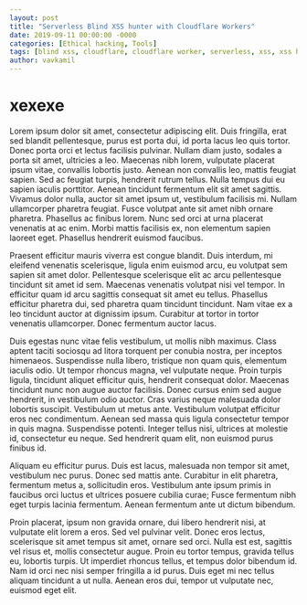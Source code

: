 ```yaml
---
layout: post
title: "Serverless Blind XSS hunter with Cloudflare Workers"
date: 2019-09-11 00:00:00 -0000
categories: [Ethical hacking, Tools]
tags: [blind xss, cloudflare, cloudflare worker, serverless, xss, xss hunter]
author: vavkamil
---
```


# xexexe

Lorem ipsum dolor sit amet, consectetur adipiscing elit. Duis fringilla, erat sed blandit pellentesque, purus est porta dui, id porta lacus leo quis tortor. Donec porta orci et lectus facilisis pulvinar. Nullam diam justo, sodales a porta sit amet, ultricies a leo. Maecenas nibh lorem, vulputate placerat ipsum vitae, convallis lobortis justo. Aenean non convallis leo, mattis feugiat sapien. Sed ac feugiat turpis, hendrerit rutrum tellus. Nulla tempus dui eu sapien iaculis porttitor. Aenean tincidunt fermentum elit sit amet sagittis. Vivamus dolor nulla, auctor sit amet ipsum ut, vestibulum facilisis mi. Nullam ullamcorper pharetra feugiat. Fusce volutpat ante sit amet nibh ornare pharetra. Phasellus ac finibus lorem. Nunc sed orci at urna placerat venenatis at ac enim. Morbi mattis facilisis ex, non elementum sapien laoreet eget. Phasellus hendrerit euismod faucibus.

Praesent efficitur mauris viverra est congue blandit. Duis interdum, mi eleifend venenatis scelerisque, ligula enim euismod arcu, eu volutpat sem sapien sit amet dolor. Pellentesque scelerisque elit ac arcu pellentesque tincidunt sit amet id sem. Maecenas venenatis volutpat nisi vel tempor. In efficitur quam id arcu sagittis consequat sit amet eu tellus. Phasellus efficitur pharetra dui, sed pharetra quam tincidunt tincidunt. Nam vitae ex a leo tincidunt auctor at dignissim ipsum. Curabitur at tortor in tortor venenatis ullamcorper. Donec fermentum auctor lacus.

Duis egestas nunc vitae felis vestibulum, ut mollis nibh maximus. Class aptent taciti sociosqu ad litora torquent per conubia nostra, per inceptos himenaeos. Suspendisse nulla libero, tristique non quam quis, elementum iaculis odio. Ut tempor rhoncus magna, vel vulputate neque. Proin turpis ligula, tincidunt aliquet efficitur quis, hendrerit consequat dolor. Maecenas tincidunt nunc non augue auctor facilisis. Donec cursus enim sed augue hendrerit, in vestibulum odio auctor. Cras varius neque malesuada dolor lobortis suscipit. Vestibulum ut metus ante. Vestibulum volutpat efficitur eros nec condimentum. Aenean sed massa quis ligula consectetur tempor in quis magna. Suspendisse potenti. Integer tellus nisi, ultrices at molestie id, consectetur eu neque. Sed hendrerit quam elit, non euismod purus finibus id.

Aliquam eu efficitur purus. Duis est lacus, malesuada non tempor sit amet, vestibulum nec purus. Donec sed mattis ante. Curabitur in elit pharetra, fermentum metus a, sollicitudin eros. Vestibulum ante ipsum primis in faucibus orci luctus et ultrices posuere cubilia curae; Fusce fermentum nibh eget turpis lacinia fermentum. Aenean fermentum ante ut dictum bibendum.

Proin placerat, ipsum non gravida ornare, dui libero hendrerit nisi, at vulputate elit lorem a eros. Sed vel pulvinar velit. Donec eros lectus, scelerisque sit amet tempus sit amet, ornare sed orci. Nulla est est, sagittis vel risus et, mollis consectetur augue. Proin eu tortor tempus, gravida tellus eu, lobortis turpis. Ut imperdiet rhoncus tellus, et tempus dolor bibendum id. Nam id orci nec nisi semper fringilla a id purus. Duis eget mi nec tellus aliquam tincidunt a ut nulla. Aenean eros dui, tempor ut vulputate nec, euismod eget elit. 